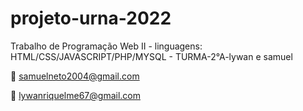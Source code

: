 # projeto-urna-2022
Trabalho de Programação Web II - linguagens: HTML/CSS/JAVASCRIPT/PHP/MYSQL - TURMA-2°A-lywan e samuel

:email: samuelneto2004@gmail.com

:email: lywanriquelme67@gmail.com
